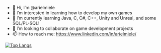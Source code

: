 - 👋 Hi, I’m @arielmiele
- 👀 I’m interested in learning how to develop my own games
- 🌱 I’m currently learning Java, C, C#, C++, Unity and Unreal, and some SQL/PL-SQL!
- 💞️ I’m looking to collaborate on game development projects
- 📫 How to reach me: https://www.linkedin.com/in/arielmiele/

[![Top Langs](https://github-readme-stats.vercel.app/api/top-langs/?username=arielmiele)](https://github.com/arielmiele/github-readme-stats)

<!---
arielmiele/arielmiele is a ✨ special ✨ repository because its `README.md` (this file) appears on your GitHub profile.
You can click the Preview link to take a look at your changes.
--->
